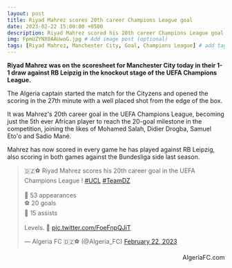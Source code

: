 ```yaml
---
layout: post
title: Riyad Mahrez scores 20th career Champions League goal
date: 2023-02-22 15:00:00 +0500
description: Riyad Mahrez scored his 20th career Champions League goal # Add post description (optional)
img: FpmUZYNX0AAUwoG.jpg # Add image post (optional)
tags: [Riyad Mahrez, Manchester City, Goal, Champions League] # add tag
---
```

**Riyad Mahrez was on the scoresheet for Manchester City today in their 1-1 draw against RB Leipzig in the knockout stage of the UEFA Champions League.**

The Algeria captain started the match for the Cityzens and opened the scoring in the 27th minute with a well placed shot from the edge of the box. 

It was Mahrez's 20th career goal in the UEFA Champions League, becoming just the 5th ever African player to reach the 20-goal milestone in the competition, joining the likes of Mohamed Salah, Didier Drogba, Samuel Eto'o and Sadio Mané.

Mahrez has now scored in every game he has played against RB Leipzig, also scoring in both games against the Bundesliga side last season.

<blockquote class="twitter-tweet"><p lang="en" dir="ltr">🇩🇿⚽️ Riyad Mahrez scores his 20th career goal in the UEFA Champions League ! <a href="https://twitter.com/hashtag/UCL?src=hash&amp;ref_src=twsrc%5Etfw">#UCL</a> <a href="https://twitter.com/hashtag/TeamDZ?src=hash&amp;ref_src=twsrc%5Etfw">#TeamDZ</a> <br><br>👤 53 appearances<br>⚽️ 20 goals<br>🎯 15 assists <br><br>Levels. 💎 <a href="https://t.co/FoeFnpQJiT">pic.twitter.com/FoeFnpQJiT</a></p>&mdash; Algeria FC 🇩🇿⚽️ (@Algeria_FC) <a href="https://twitter.com/Algeria_FC/status/1628493785679241217?ref_src=twsrc%5Etfw">February 22, 2023</a></blockquote> <script async src="https://platform.twitter.com/widgets.js" charset="utf-8"></script>

<p style="text-align:right">AlgeriaFC.com</p>
